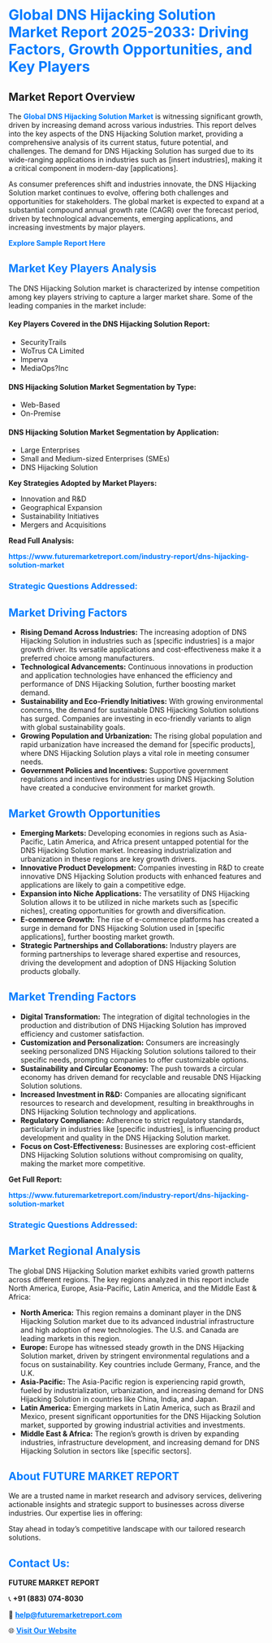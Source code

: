 <h1 style="color: #007BFF;">Global DNS Hijacking Solution Market Report 2025-2033: Driving Factors, Growth Opportunities, and Key Players</h1>

<section id="overview">
<h2>Market Report Overview</h2>
<p>The <a href="https://www.futuremarketreport.com/industry-report/dns-hijacking-solution-market" style="color: #007BFF; text-decoration: none;"><strong>Global DNS Hijacking Solution Market</strong></a> is witnessing significant growth, driven by increasing demand across various industries. This report delves into the key aspects of the DNS Hijacking Solution market, providing a comprehensive analysis of its current status, future potential, and challenges. The demand for DNS Hijacking Solution has surged due to its wide-ranging applications in industries such as [insert industries], making it a critical component in modern-day [applications].</p>
<p>As consumer preferences shift and industries innovate, the DNS Hijacking Solution market continues to evolve, offering both challenges and opportunities for stakeholders. The global market is expected to expand at a substantial compound annual growth rate (CAGR) over the forecast period, driven by technological advancements, emerging applications, and increasing investments by major players.</p>
</section>

<section id="overview">
<p><a href="https://www.futuremarketreport.com/request-sample/reportId=120562" style="color: #007BFF; text-decoration: none;"><strong>Explore Sample Report Here</strong></a></p>
</section>

<section id="key-players">
<h2 style="color: #007BFF;">Market Key Players Analysis</h2>
<p>The DNS Hijacking Solution market is characterized by intense competition among key players striving to capture a larger market share. Some of the leading companies in the market include:</p>
<h4>Key Players Covered in the DNS Hijacking Solution Report:</h4>
<ul><li>SecurityTrails</li><li>WoTrus CA Limited</li><li>Imperva</li><li>MediaOps?Inc</li></ul>
<h4>DNS Hijacking Solution Market Segmentation by Type:</h4>
<ul><li>Web-Based</li><li>On-Premise</li></ul>

<h4>DNS Hijacking Solution Market Segmentation by Application:</h4>
<ul><li>Large Enterprises</li><li>Small and Medium-sized Enterprises (SMEs)</li><li>DNS Hijacking Solution</li></ul>
<p><strong>Key Strategies Adopted by Market Players:</strong></p>
<ul>
<li>Innovation and R&D</li>
<li>Geographical Expansion</li>
<li>Sustainability Initiatives</li>
<li>Mergers and Acquisitions</li>
</ul>
</section>

<section>
<p><strong>Read Full Analysis: </strong></p><a href="https://www.futuremarketreport.com/industry-report/dns-hijacking-solution-market" style="color: #007BFF; text-decoration: none;"><strong>https://www.futuremarketreport.com/industry-report/dns-hijacking-solution-market</strong></a>
<h3 style="color: #007BFF;">Strategic Questions Addressed:</h3>
</section>

<section id="driving-factors">
<h2 style="color: #007BFF;">Market Driving Factors</h2>
<ul>
<li><strong>Rising Demand Across Industries:</strong> The increasing adoption of DNS Hijacking Solution in industries such as [specific industries] is a major growth driver. Its versatile applications and cost-effectiveness make it a preferred choice among manufacturers.</li>
<li><strong>Technological Advancements:</strong> Continuous innovations in production and application technologies have enhanced the efficiency and performance of DNS Hijacking Solution, further boosting market demand.</li>
<li><strong>Sustainability and Eco-Friendly Initiatives:</strong> With growing environmental concerns, the demand for sustainable DNS Hijacking Solution solutions has surged. Companies are investing in eco-friendly variants to align with global sustainability goals.</li>
<li><strong>Growing Population and Urbanization:</strong> The rising global population and rapid urbanization have increased the demand for [specific products], where DNS Hijacking Solution plays a vital role in meeting consumer needs.</li>
<li><strong>Government Policies and Incentives:</strong> Supportive government regulations and incentives for industries using DNS Hijacking Solution have created a conducive environment for market growth.</li>
</ul>
</section>

<section id="growth-opportunities">
<h2 style="color: #007BFF;">Market Growth Opportunities</h2>
<ul>
<li><strong>Emerging Markets:</strong> Developing economies in regions such as Asia-Pacific, Latin America, and Africa present untapped potential for the DNS Hijacking Solution market. Increasing industrialization and urbanization in these regions are key growth drivers.</li>
<li><strong>Innovative Product Development:</strong> Companies investing in R&D to create innovative DNS Hijacking Solution products with enhanced features and applications are likely to gain a competitive edge.</li>
<li><strong>Expansion into Niche Applications:</strong> The versatility of DNS Hijacking Solution allows it to be utilized in niche markets such as [specific niches], creating opportunities for growth and diversification.</li>
<li><strong>E-commerce Growth:</strong> The rise of e-commerce platforms has created a surge in demand for DNS Hijacking Solution used in [specific applications], further boosting market growth.</li>
<li><strong>Strategic Partnerships and Collaborations:</strong> Industry players are forming partnerships to leverage shared expertise and resources, driving the development and adoption of DNS Hijacking Solution products globally.</li>
</ul>
</section>

<section id="trending-factors">
<h2 style="color: #007BFF;">Market Trending Factors</h2>
<ul>
<li><strong>Digital Transformation:</strong> The integration of digital technologies in the production and distribution of DNS Hijacking Solution has improved efficiency and customer satisfaction.</li>
<li><strong>Customization and Personalization:</strong> Consumers are increasingly seeking personalized DNS Hijacking Solution solutions tailored to their specific needs, prompting companies to offer customizable options.</li>
<li><strong>Sustainability and Circular Economy:</strong> The push towards a circular economy has driven demand for recyclable and reusable DNS Hijacking Solution solutions.</li>
<li><strong>Increased Investment in R&D:</strong> Companies are allocating significant resources to research and development, resulting in breakthroughs in DNS Hijacking Solution technology and applications.</li>
<li><strong>Regulatory Compliance:</strong> Adherence to strict regulatory standards, particularly in industries like [specific industries], is influencing product development and quality in the DNS Hijacking Solution market.</li>
<li><strong>Focus on Cost-Effectiveness:</strong> Businesses are exploring cost-efficient DNS Hijacking Solution solutions without compromising on quality, making the market more competitive.</li>
</ul>
</section>

<section>
<p><strong>Get Full Report: </strong></p><a href="https://www.futuremarketreport.com/industry-report/dns-hijacking-solution-market" style="color: #007BFF; text-decoration: none;"><strong>https://www.futuremarketreport.com/industry-report/dns-hijacking-solution-market</strong></a>
<h3 style="color: #007BFF;">Strategic Questions Addressed:</h3>
</section>


<section id="regional-analysis">
<h2 style="color: #007BFF;">Market Regional Analysis</h2>
<p>The global DNS Hijacking Solution market exhibits varied growth patterns across different regions. The key regions analyzed in this report include North America, Europe, Asia-Pacific, Latin America, and the Middle East & Africa:</p>
<ul>
<li><strong>North America:</strong> This region remains a dominant player in the DNS Hijacking Solution market due to its advanced industrial infrastructure and high adoption of new technologies. The U.S. and Canada are leading markets in this region.</li>
<li><strong>Europe:</strong> Europe has witnessed steady growth in the DNS Hijacking Solution market, driven by stringent environmental regulations and a focus on sustainability. Key countries include Germany, France, and the U.K.</li>
<li><strong>Asia-Pacific:</strong> The Asia-Pacific region is experiencing rapid growth, fueled by industrialization, urbanization, and increasing demand for DNS Hijacking Solution in countries like China, India, and Japan.</li>
<li><strong>Latin America:</strong> Emerging markets in Latin America, such as Brazil and Mexico, present significant opportunities for the DNS Hijacking Solution market, supported by growing industrial activities and investments.</li>
<li><strong>Middle East & Africa:</strong> The region’s growth is driven by expanding industries, infrastructure development, and increasing demand for DNS Hijacking Solution in sectors like [specific sectors].</li>
</ul>
</section>

<footer>
<h2 style="color: #007BFF;">About FUTURE MARKET REPORT</h2>
<p>We are a trusted name in market research and advisory services, delivering actionable insights and strategic support to businesses across diverse industries. Our expertise lies in offering:</p>

<p>Stay ahead in today’s competitive landscape with our tailored research solutions.</p>

<h2 style="color: #007BFF;">Contact Us:</h2>
<p><strong>FUTURE MARKET REPORT</strong></p>
<p>📞 <strong>+91 (883) 074-8030</strong></p>
<p>📧 <strong><a href="mailto:help@futuremarketreport.com" style="color: #007BFF;">help@futuremarketreport.com</a></strong></p>
<p>🌐 <strong><a href="https://www.futuremarketreport.com/" style="color: #007BFF;">Visit Our Website</a></strong></p>
</footer>
